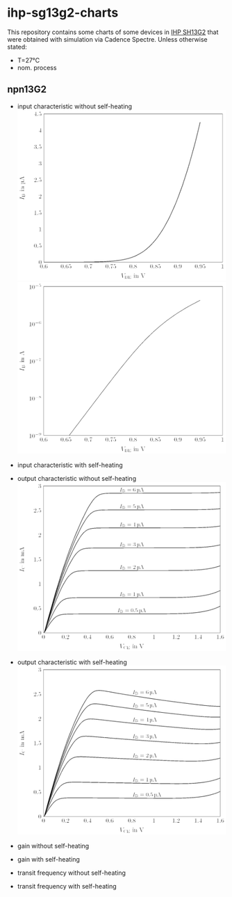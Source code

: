 # ihp-sg13g2-charts

This repository contains some charts of some devices in 
[IHP SH13G2](https://github.com/IHP-GmbH/IHP-Open-PDK) that were 
obtained with simulation via Cadence Spectre.
Unless otherwise stated:
- T=27°C
- nom. process

## npn13G2

- input characteristic without self-heating
  ![npn13G2-ib-vs-vbe_vce-1V2-no_selft-lin](img/npn13G2-ib-vs-vbe_vce-1V2-no_selft-lin.png)
  ![npn13G2-ib-vs-vbe_vce-1V2-no_selft-log](img/npn13G2-ib-vs-vbe_vce-1V2-no_selft-log.png)

- input characteristic with self-heating

- output characteristic without self-heating
  ![npn13G2-ic-vs-vce_ibe-sweep-no_selft](img/npn13G2-ic-vs-vce_ibe-sweep-no_selft.png)

- output characteristic with self-heating
  ![npn13G2-ic-vs-vce_ibe-sweep-selft](img/npn13G2-ic-vs-vce_ibe-sweep-selft.png)

- gain without self-heating

- gain with self-heating

- transit frequency without self-heating

- transit frequency with self-heating

